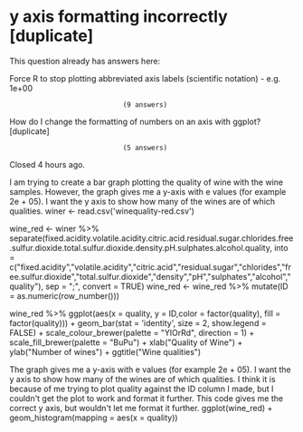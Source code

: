 
# y axis formatting incorrectly [duplicate]







This question already has answers here:
                        
                    



Force R to stop plotting abbreviated axis labels (scientific notation) - e.g. 1e+00

                                (9 answers)
                            


How do I change the formatting of numbers on an axis with ggplot? [duplicate]

                                (5 answers)
                            

Closed 4 hours ago.



I am trying to create a bar graph plotting the quality of wine with the wine samples. However, the graph gives me a y-axis with e values (for example 2e + 05). I want the y axis to show how many of the wines are of which qualities.
winer <- read.csv('winequality-red.csv')

wine_red <- winer %>% separate(fixed.acidity.volatile.acidity.citric.acid.residual.sugar.chlorides.free.sulfur.dioxide.total.sulfur.dioxide.density.pH.sulphates.alcohol.quality, into = c("fixed.acidity","volatile.acidity","citric.acid","residual.sugar","chlorides","free.sulfur.dioxide","total.sulfur.dioxide","density","pH","sulphates","alcohol","quality"), sep = ";", convert = TRUE) 
wine_red <- wine_red %>% mutate(ID = as.numeric(row_number()))

wine_red %>% ggplot(aes(x = quality, y = ID,color = factor(quality), fill = factor(quality))) + geom_bar(stat = 'identity', size = 2, show.legend = FALSE) + scale_colour_brewer(palette = "YlOrRd", direction =  1) + scale_fill_brewer(palette = "BuPu") + xlab("Quality of Wine") + ylab("Number of wines") + ggtitle("Wine qualities")

The graph gives me a y-axis with e values (for example 2e + 05). I want the y axis to show how many of the wines are of which qualities. I think it is because of me trying to plot quality against the ID column I made, but I couldn't get the plot to work and format it further.
This code gives me the correct y axis, but wouldn't let me format it further.
ggplot(wine_red) + 
  geom_histogram(mapping = aes(x = quality))



        